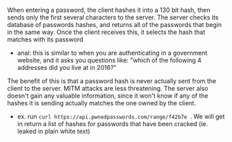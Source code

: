 
When entering a password, the client hashes it into a 130 bit hash, then sends only the first several characters to the server. The server checks its database of passwords hashes, and returns all of the passwords that begin in the same way. Once the client receives this, it selects the hash that matches with its password
- anal: this is similar to when you are authenticating in a government website, and it asks you questions like: "which of the following 4 addresses did you live at in 2016?"

The benefit of this is that a password hash is never actually sent from the client to the server. MITM attacks are less threatening. The server also doesn't gain any valuable information, since it won't know if any of the hashes it is sending actually matches the one owned by the client.
- ex. run `curl https://api.pwnedpasswords.com/range/f42b7e
`. We will get in return a list of hashes for passwords that have been cracked (ie. leaked in plain white text)
